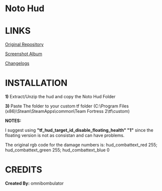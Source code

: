 # Noto Hud

<a>LINKS</a>
====
[Original Repository](https://github.com/omnibombulator/noto)

[Screenshot Album](https://imgur.com/a/wrdN8uY)

[Changelogs](https://github.com/Hypnootize/noto-hud/commits/master)


<a>INSTALLATION</a>
====

**1)** Extract/Unzip the hud and copy the Noto Hud Folder

**3)** Paste The folder to your custom tf folder (C:\Program Files (x86)\Steam\SteamApps\common\Team Fortress 2\tf\custom)

**NOTES:**

I suggest using **"tf_hud_target_id_disable_floating_health" "1"** since the floating version is not as consistan and can have problems.

The original rgb code for the damage numbers is: hud_combattext_red 255; hud_combattext_green 255; hud_combattext_blue 0


<a>CREDITS</a>
====
**Created By:** omnibombulator
